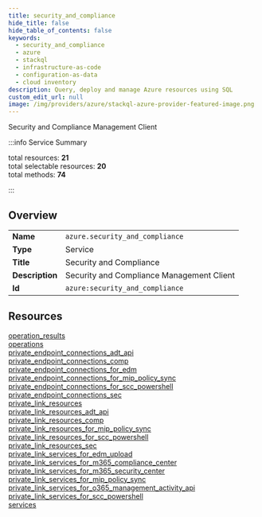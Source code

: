 ```yaml
---
title: security_and_compliance
hide_title: false
hide_table_of_contents: false
keywords:
  - security_and_compliance
  - azure
  - stackql
  - infrastructure-as-code
  - configuration-as-data
  - cloud inventory
description: Query, deploy and manage Azure resources using SQL
custom_edit_url: null
image: /img/providers/azure/stackql-azure-provider-featured-image.png
---
```


Security and Compliance Management Client  
    
:::info Service Summary

<div class="row">
<div class="providerDocColumn">
<span>total resources:&nbsp;<b>21</b></span><br />
<span>total selectable resources:&nbsp;<b>20</b></span><br />
<span>total methods:&nbsp;<b>74</b></span><br />
</div>
</div>

:::

## Overview
<table><tbody>
<tr><td><b>Name</b></td><td><code>azure.security_and_compliance</code></td></tr>
<tr><td><b>Type</b></td><td>Service</td></tr>
<tr><td><b>Title</b></td><td>Security and Compliance</td></tr>
<tr><td><b>Description</b></td><td>Security and Compliance Management Client</td></tr>
<tr><td><b>Id</b></td><td><code>azure:security_and_compliance</code></td></tr>
</tbody></table>

## Resources
<div class="row">
<div class="providerDocColumn">
<a href="/providers/azure/security_and_compliance/operation_results/">operation_results</a><br />
<a href="/providers/azure/security_and_compliance/operations/">operations</a><br />
<a href="/providers/azure/security_and_compliance/private_endpoint_connections_adt_api/">private_endpoint_connections_adt_api</a><br />
<a href="/providers/azure/security_and_compliance/private_endpoint_connections_comp/">private_endpoint_connections_comp</a><br />
<a href="/providers/azure/security_and_compliance/private_endpoint_connections_for_edm/">private_endpoint_connections_for_edm</a><br />
<a href="/providers/azure/security_and_compliance/private_endpoint_connections_for_mip_policy_sync/">private_endpoint_connections_for_mip_policy_sync</a><br />
<a href="/providers/azure/security_and_compliance/private_endpoint_connections_for_scc_powershell/">private_endpoint_connections_for_scc_powershell</a><br />
<a href="/providers/azure/security_and_compliance/private_endpoint_connections_sec/">private_endpoint_connections_sec</a><br />
<a href="/providers/azure/security_and_compliance/private_link_resources/">private_link_resources</a><br />
<a href="/providers/azure/security_and_compliance/private_link_resources_adt_api/">private_link_resources_adt_api</a><br />
<a href="/providers/azure/security_and_compliance/private_link_resources_comp/">private_link_resources_comp</a><br />
</div>
<div class="providerDocColumn">
<a href="/providers/azure/security_and_compliance/private_link_resources_for_mip_policy_sync/">private_link_resources_for_mip_policy_sync</a><br />
<a href="/providers/azure/security_and_compliance/private_link_resources_for_scc_powershell/">private_link_resources_for_scc_powershell</a><br />
<a href="/providers/azure/security_and_compliance/private_link_resources_sec/">private_link_resources_sec</a><br />
<a href="/providers/azure/security_and_compliance/private_link_services_for_edm_upload/">private_link_services_for_edm_upload</a><br />
<a href="/providers/azure/security_and_compliance/private_link_services_for_m365_compliance_center/">private_link_services_for_m365_compliance_center</a><br />
<a href="/providers/azure/security_and_compliance/private_link_services_for_m365_security_center/">private_link_services_for_m365_security_center</a><br />
<a href="/providers/azure/security_and_compliance/private_link_services_for_mip_policy_sync/">private_link_services_for_mip_policy_sync</a><br />
<a href="/providers/azure/security_and_compliance/private_link_services_for_o365_management_activity_api/">private_link_services_for_o365_management_activity_api</a><br />
<a href="/providers/azure/security_and_compliance/private_link_services_for_scc_powershell/">private_link_services_for_scc_powershell</a><br />
<a href="/providers/azure/security_and_compliance/services/">services</a><br />
</div>
</div>
